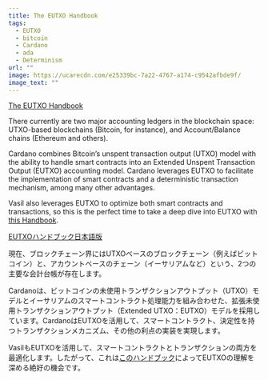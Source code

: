 ```yaml
---
title: The EUTXO Handbook
tags:
  - EUTXO
  - bitcoin
  - Cardano
  - ada
  - Determinism
url: ""
image: https://ucarecdn.com/e25339bc-7a22-4767-a174-c9542afbde9f/
image_text: ""
---
```


[The EUTXO Handbook](https://ucarecdn.com/3da33f2f-73ac-4c9b-844b-f215dcce0628/EUTXOhandbook_for_EC.pdf)

There currently are two major accounting ledgers in the blockchain space: UTXO-based blockchains (Bitcoin, for instance), and Account/Balance chains (Ethereum and others).

Cardano combines Bitcoin’s unspent transaction output (UTXO) model with the ability to handle smart contracts into an Extended Unspent Transaction Output (EUTXO) accounting model. Cardano leverages EUTXO to facilitate the implementation of smart contracts and a deterministic transaction mechanism, among many other advantages.

Vasil also leverages EUTXO to optimize both smart contracts and transactions, so this is the perfect time to take a deep dive into EUTXO with [this Handbook](https://ucarecdn.com/3da33f2f-73ac-4c9b-844b-f215dcce0628/EUTXOhandbook_for_EC.pdf).

[EUTXOハンドブック日本語版](https://ucarecdn.com/f16cc9df-3019-4cc6-8465-3d2ba320b5ce/EUTXOhandbook_JPDoc.pdf)

現在、ブロックチェーン界にはUTXOベースのブロックチェーン（例えばビットコイン）と、アカウントベースのチェーン（イーサリアムなど）という、2つの主要な会計台帳が存在します。

Cardanoは、ビットコインの未使用トランザクションアウトプット（UTXO）モデルとイーサリアムのスマートコントラクト処理能力を組み合わせた、拡張未使用トランザクションアウトプット（Extended UTXO：EUTXO）モデルを採用しています。CardanoはEUTXOを活用して、スマートコントラクト、決定性を持つトランザクションメカニズム、その他の利点の実装を実現します。

VasilもEUTXOを活用して、スマートコントラクトとトランザクションの両方を最適化します。したがって、これは[このハンドブック](https://ucarecdn.com/f16cc9df-3019-4cc6-8465-3d2ba320b5ce/EUTXOhandbook_JPDoc.pdf)によってEUTXOの理解を深める絶好の機会です。
